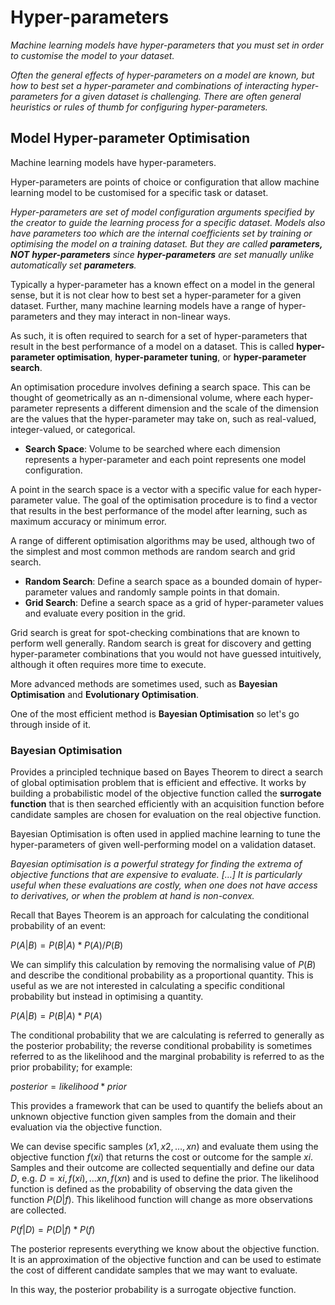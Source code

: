 
# Hyper-parameters
_Machine learning models have hyper-parameters that you must set in order to customise the model to your dataset._

_Often the general effects of hyper-parameters on a model are known, but how to best set a hyper-parameter and combinations of interacting hyper-parameters for a given dataset is challenging. There are often general heuristics or rules of thumb for configuring hyper-parameters._
<br>

## Model Hyper-parameter Optimisation
Machine learning models have hyper-parameters.

Hyper-parameters are points of choice or configuration that allow machine learning model to be customised for a specific task or dataset.

_Hyper-parameters are set of model configuration arguments specified by the creator to guide the learning process for a specific dataset. Models also have parameters too which are the internal coefficients set by training or optimising the model on a training dataset. But they are called **parameters,** **NOT** **hyper-parameters** since **hyper-parameters** are set manually unlike automatically set **parameters**._  

Typically a hyper-parameter has a known effect on a model in the general sense, but it is not clear how to best set a hyper-parameter for a given dataset. Further, many machine learning models have a range of hyper-parameters and they may interact in non-linear ways.

As such, it is often required to search for a set of hyper-parameters that result in the best performance of a model on a dataset. This is called **hyper-parameter optimisation**, **hyper-parameter tuning**, or **hyper-parameter search**.

An optimisation procedure involves defining a search space. This can be thought of geometrically as an n-dimensional volume, where each hyper-parameter represents a different dimension and the scale of the dimension are the values that the hyper-parameter may take on, such as real-valued, integer-valued, or categorical.

-   **Search Space**: Volume to be searched where each dimension represents a hyper-parameter and each point represents one model configuration.

A point in the search space is a vector with a specific value for each hyper-parameter value. The goal of the optimisation procedure is to find a vector that results in the best performance of the model after learning, such as maximum accuracy or minimum error.

A range of different optimisation algorithms may be used, although two of the simplest and most common methods are random search and grid search.

-   **Random Search**: Define a search space as a bounded domain of hyper-parameter values and randomly sample points in that domain.
-   **Grid Search**: Define a search space as a grid of hyper-parameter values and evaluate every position in the grid.

Grid search is great for spot-checking combinations that are known to perform well generally. Random search is great for discovery and getting hyper-parameter combinations that you would not have guessed intuitively, although it often requires more time to execute.

More advanced methods are sometimes used, such as **Bayesian Optimisation** and **Evolutionary Optimisation**.

One of the most efficient method is **Bayesian Optimisation** so let's go through inside of it.
<br>

### Bayesian Optimisation
Provides a principled technique based on Bayes Theorem to direct a search of global optimisation problem that is efficient and effective. It works by building a probabilistic model of the objective function called the **surrogate function** that is then searched efficiently with an acquisition function before candidate samples are chosen for evaluation on the real objective function.

Bayesian Optimisation is often used in applied machine learning to tune the hyper-parameters of given well-performing model on a validation dataset.

_Bayesian optimisation is a powerful strategy for finding the extrema of objective functions that are expensive to evaluate. […] It is particularly useful when these evaluations are costly, when one does not have access to derivatives, or when the problem at hand is non-convex._ 

Recall that Bayes Theorem is an approach for calculating the conditional probability of an event:

$P(A|B) = P(B|A) * P(A) / P(B)$

We can simplify this calculation by removing the normalising value of $P(B)$
and describe the conditional probability as a proportional quantity. This is useful as we are not interested in calculating a specific conditional probability but instead in optimising a quantity.

$P(A|B) = P(B|A) * P(A)$

The conditional probability that we are calculating is referred to generally as the posterior probability; the reverse conditional probability is sometimes referred to as the likelihood and the marginal probability is referred to as the prior probability; for example:

$posterior = likelihood * prior$

This provides a framework that can be used to quantify the beliefs about an unknown objective function given samples from the domain and their evaluation via the objective function.

We can devise specific samples ($x1, x2, …, xn$) and evaluate them using the objective function  $f(xi)$  that returns the cost or outcome for the sample $xi$. Samples and their outcome are collected sequentially and define our data  $D$, e.g.  $D = {xi, f(xi), … xn, f(xn)}$ and is used to define the prior. The likelihood function is defined as the probability of observing the data given the function  $P(D | f)$. This likelihood function will change as more observations are collected.

$P(f|D) = P(D|f) * P(f)$

The posterior represents everything we know about the objective function. It is an approximation of the objective function and can be used to estimate the cost of different candidate samples that we may want to evaluate.

In this way, the posterior probability is a surrogate objective function.
<br>


